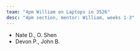 ```yaml
---
team: "4pm William on Laptops in 3526"
desc: "4pm section, mentor: William, weeks 1-3"
---
```


* Nate D., O. Shen
* Devon P., John B.

